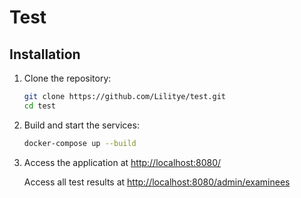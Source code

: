 Test
========================

Installation
------------
1. Clone the repository:
    ```sh
    git clone https://github.com/Lilitye/test.git
    cd test
    ```
2. Build and start the services:
    ```sh
    docker-compose up --build
    ```
4. Access the application at [http://localhost:8080/](http://localhost:8080/)
   
   Access all test results at [http://localhost:8080/admin/examinees](http://localhost:8080/admin/examinees)
